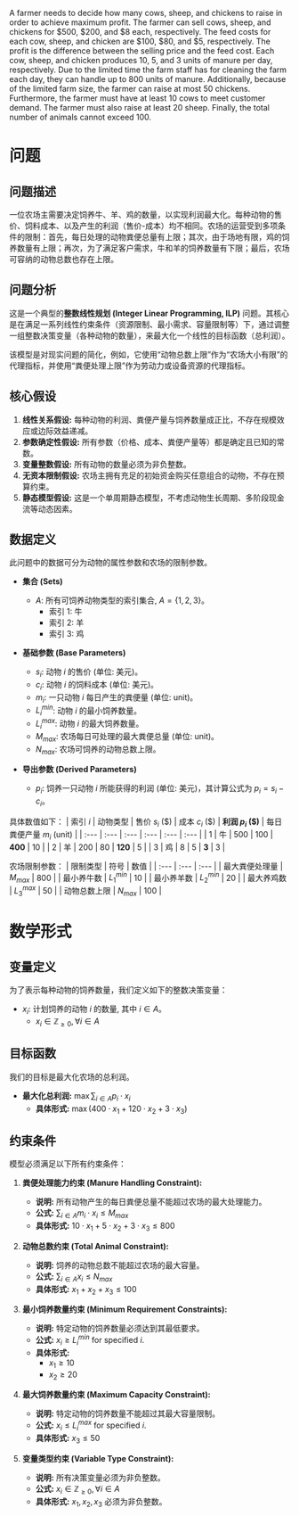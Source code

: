 A farmer needs to decide how many cows, sheep, and chickens to raise in order to achieve maximum profit. The farmer can sell cows, sheep, and chickens for $500, $200, and $8 each, respectively. The feed costs for each cow, sheep, and chicken are $100, $80, and $5, respectively. The profit is the difference between the selling price and the feed cost. Each cow, sheep, and chicken produces 10, 5, and 3 units of manure per day, respectively. Due to the limited time the farm staff has for cleaning the farm each day, they can handle up to 800 units of manure. Additionally, because of the limited farm size, the farmer can raise at most 50 chickens. Furthermore, the farmer must have at least 10 cows to meet customer demand. The farmer must also raise at least 20 sheep. Finally, the total number of animals cannot exceed 100.

# 问题

## 问题描述
一位农场主需要决定饲养牛、羊、鸡的数量，以实现利润最大化。每种动物的售价、饲料成本、以及产生的利润（售价-成本）均不相同。农场的运营受到多项条件的限制：首先，每日处理的动物粪便总量有上限；其次，由于场地有限，鸡的饲养数量有上限；再次，为了满足客户需求，牛和羊的饲养数量有下限；最后，农场可容纳的动物总数也存在上限。

## 问题分析
这是一个典型的**整数线性规划 (Integer Linear Programming, ILP)** 问题。其核心是在满足一系列线性约束条件（资源限制、最小需求、容量限制等）下，通过调整一组整数决策变量（各种动物的数量），来最大化一个线性的目标函数（总利润）。

该模型是对现实问题的简化，例如，它使用“动物总数上限”作为“农场大小有限”的代理指标，并使用“粪便处理上限”作为劳动力或设备资源的代理指标。

## 核心假设
1.  **线性关系假设:** 每种动物的利润、粪便产量与饲养数量成正比，不存在规模效应或边际效益递减。
2.  **参数确定性假设:** 所有参数（价格、成本、粪便产量等）都是确定且已知的常数。
3.  **变量整数假设:** 所有动物的数量必须为非负整数。
4.  **无资本限制假设:** 农场主拥有充足的初始资金购买任意组合的动物，不存在预算约束。
5.  **静态模型假设:** 这是一个单周期静态模型，不考虑动物生长周期、多阶段现金流等动态因素。

## 数据定义
此问题中的数据可分为动物的属性参数和农场的限制参数。

*   **集合 (Sets)**
    *   $A$: 所有可饲养动物类型的索引集合, $A = \{1, 2, 3\}$。
        *   索引 1: 牛
        *   索引 2: 羊
        *   索引 3: 鸡

*   **基础参数 (Base Parameters)**
    *   $s_i$: 动物 $i$ 的售价 (单位: 美元)。
    *   $c_i$: 动物 $i$ 的饲料成本 (单位: 美元)。
    *   $m_i$: 一只动物 $i$ 每日产生的粪便量 (单位: unit)。
    *   $L_{i}^{min}$: 动物 $i$ 的最小饲养数量。
    *   $L_{i}^{max}$: 动物 $i$ 的最大饲养数量。
    *   $M_{max}$: 农场每日可处理的最大粪便总量 (单位: unit)。
    *   $N_{max}$: 农场可饲养的动物总数上限。

*   **导出参数 (Derived Parameters)**
    *   $p_i$: 饲养一只动物 $i$ 所能获得的利润 (单位: 美元)，其计算公式为 $p_i = s_i - c_i$。

具体数值如下：
| 索引 $i$ | 动物类型 | 售价 $s_i$ ($) | 成本 $c_i$ ($) | **利润 $p_i$ ($)** | 每日粪便产量 $m_i$ (unit) |
| :--- | :--- | :--- | :--- | :--- | :--- |
| 1 | 牛 | 500 | 100 | **400** | 10 |
| 2 | 羊 | 200 | 80 | **120** | 5 |
| 3 | 鸡 | 8 | 5 | **3** | 3 |

农场限制参数：
| 限制类型 | 符号 | 数值 |
| :--- | :--- | :--- |
| 最大粪便处理量 | $M_{max}$ | 800 |
| 最小养牛数 | $L_{1}^{min}$ | 10 |
| 最小养羊数 | $L_{2}^{min}$ | 20 |
| 最大养鸡数 | $L_{3}^{max}$ | 50 |
| 动物总数上限 | $N_{max}$ | 100 |

# 数学形式

## 变量定义
为了表示每种动物的饲养数量，我们定义如下的整数决策变量：
*   $x_i$: 计划饲养的动物 $i$ 的数量, 其中 $i \in A$。
    *   $x_i \in \mathbb{Z}_{\ge 0}, \forall i \in A$

## 目标函数
我们的目标是最大化农场的总利润。
*   **最大化总利润:** $\max \sum_{i \in A} p_i \cdot x_i$
    *   **具体形式:** $\max (400 \cdot x_1 + 120 \cdot x_2 + 3 \cdot x_3)$

## 约束条件
模型必须满足以下所有约束条件：
1.  **粪便处理能力约束 (Manure Handling Constraint):**
    *   **说明:** 所有动物产生的每日粪便总量不能超过农场的最大处理能力。
    *   **公式:** $\sum_{i \in A} m_i \cdot x_i \le M_{max}$
    *   **具体形式:** $10 \cdot x_1 + 5 \cdot x_2 + 3 \cdot x_3 \le 800$

2.  **动物总数约束 (Total Animal Constraint):**
    *   **说明:** 饲养的动物总数不能超过农场的最大容量。
    *   **公式:** $\sum_{i \in A} x_i \le N_{max}$
    *   **具体形式:** $x_1 + x_2 + x_3 \le 100$

3.  **最小饲养数量约束 (Minimum Requirement Constraints):**
    *   **说明:** 特定动物的饲养数量必须达到其最低要求。
    *   **公式:** $x_i \ge L_{i}^{min}$ for specified $i$.
    *   **具体形式:**
        *   $x_1 \ge 10$
        *   $x_2 \ge 20$

4.  **最大饲养数量约束 (Maximum Capacity Constraint):**
    *   **说明:** 特定动物的饲养数量不能超过其最大容量限制。
    *   **公式:** $x_i \le L_{i}^{max}$ for specified $i$.
    *   **具体形式:** $x_3 \le 50$

5.  **变量类型约束 (Variable Type Constraint):**
    *   **说明:** 所有决策变量必须为非负整数。
    *   **公式:** $x_i \in \mathbb{Z}_{\ge 0}, \forall i \in A$
    *   **具体形式:** $x_1, x_2, x_3$ 必须为非负整数。